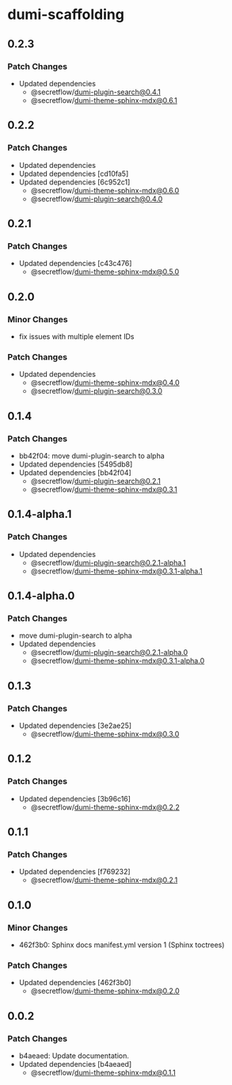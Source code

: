 # dumi-scaffolding

## 0.2.3

### Patch Changes

- Updated dependencies
  - @secretflow/dumi-plugin-search@0.4.1
  - @secretflow/dumi-theme-sphinx-mdx@0.6.1

## 0.2.2

### Patch Changes

- Updated dependencies
- Updated dependencies [cd10fa5]
- Updated dependencies [6c952c1]
  - @secretflow/dumi-theme-sphinx-mdx@0.6.0
  - @secretflow/dumi-plugin-search@0.4.0

## 0.2.1

### Patch Changes

- Updated dependencies [c43c476]
  - @secretflow/dumi-theme-sphinx-mdx@0.5.0

## 0.2.0

### Minor Changes

- fix issues with multiple element IDs

### Patch Changes

- Updated dependencies
  - @secretflow/dumi-theme-sphinx-mdx@0.4.0
  - @secretflow/dumi-plugin-search@0.3.0

## 0.1.4

### Patch Changes

- bb42f04: move dumi-plugin-search to alpha
- Updated dependencies [5495db8]
- Updated dependencies [bb42f04]
  - @secretflow/dumi-plugin-search@0.2.1
  - @secretflow/dumi-theme-sphinx-mdx@0.3.1

## 0.1.4-alpha.1

### Patch Changes

- Updated dependencies
  - @secretflow/dumi-plugin-search@0.2.1-alpha.1
  - @secretflow/dumi-theme-sphinx-mdx@0.3.1-alpha.1

## 0.1.4-alpha.0

### Patch Changes

- move dumi-plugin-search to alpha
- Updated dependencies
  - @secretflow/dumi-plugin-search@0.2.1-alpha.0
  - @secretflow/dumi-theme-sphinx-mdx@0.3.1-alpha.0

## 0.1.3

### Patch Changes

- Updated dependencies [3e2ae25]
  - @secretflow/dumi-theme-sphinx-mdx@0.3.0

## 0.1.2

### Patch Changes

- Updated dependencies [3b96c16]
  - @secretflow/dumi-theme-sphinx-mdx@0.2.2

## 0.1.1

### Patch Changes

- Updated dependencies [f769232]
  - @secretflow/dumi-theme-sphinx-mdx@0.2.1

## 0.1.0

### Minor Changes

- 462f3b0: Sphinx docs manifest.yml version 1 (Sphinx toctrees)

### Patch Changes

- Updated dependencies [462f3b0]
  - @secretflow/dumi-theme-sphinx-mdx@0.2.0

## 0.0.2

### Patch Changes

- b4aeaed: Update documentation.
- Updated dependencies [b4aeaed]
  - @secretflow/dumi-theme-sphinx-mdx@0.1.1
